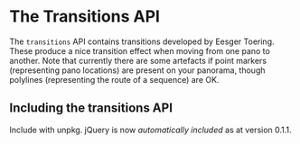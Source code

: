 # The Transitions API

The `transitions` API contains transitions developed by Eesger Toering. These produce a nice transition effect when moving from one pano to another. Note that currently there are some artefacts if point markers (representing pano locations) are present on your panorama, though polylines (representing the route of a sequence) are OK. 

## Including the transitions API

Include with unpkg. jQuery is now *automatically included* as at version 0.1.1.
